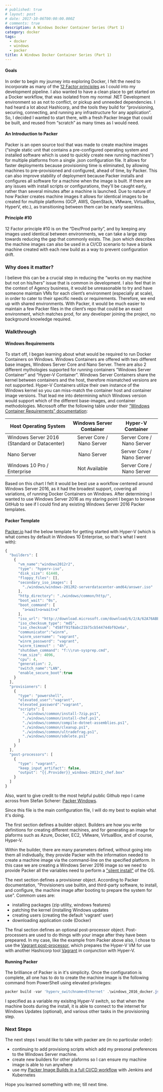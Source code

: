 ```yaml
---
# published: true
# layout: post
# date: 2017-10-06T00:00:00.000Z
# comments: true
description: A Windows Docker Container Series (Part 1)
category: docker
tags:
  - docker
  - windows
  - packer
title: A Windows Docker Container Series (Part 1)
---
```

#### Goals
In order to begin my journey into exploring Docker, I felt the need to incorporate as many of the [12 Factor principles](https://12factor.net) as I could into my development pipeline. I also wanted to have a clean place to get started on a Docker workflow, that was isolated from my normal .NET Development environment so as not to conflict, or pickup and unneeded dependencies. I had heard a lot about Hashicorp, and the tools they build for “provisioning, securing, connecting, and running any infrastructure for any application”. So, I decided I wanted to start there, with a fresh Packer Image that could be built, and reused from “scratch” as many times as I would need.

#### An Introduction to Packer
Packer is an open source tool that was made to create machine images (“single static unit that contains a pre-configured operating system and installed software which is used to quickly create new running machines”) for multiple platforms from a single .json configuration file. It allows for faster deployments because provisioning time is eliminated, by allowing machines to pre-provisioned and configured, ahead of time, by Packer. This can also improve stability of deployment because Packer installs and configures all software for a machine when the image is built. If there are any issues with install scripts or configurations, they'll be caught early, rather than several minutes after a machine is launched. Due to nature of how Packer creates machine images it allows for identical images to be created for multiple platforms (GCP, AWS, OpenStack, VMware, VirtualBox, HyperV, etc.), as transitioning between them can be nearly seamless.
#### Principle #10
12 Factor principle #10 is on the “Dev/Prod parity”, and by keeping any images used identical between environments, we can take a large step towards reducing the gap that commonly exists. The. json which describes the machine images can also be used in a CI/CD scenario to have a blank machine created with each new build as a way to prevent configuration drift.

### Why does it matter?
I believe this can be a crucial step in reducing the “works on my machine but not on his/hers” issue that is common in development. I also feel that in the context of Agency business, it would be unreasonable to try and have someone maintain VMs for each client’s environment (especially at scale), in order to cater to their specific needs or requirements. Therefore, we end up with shared environments. With Packer, it would be much easier to maintain a few Packer files in the client’s repo that could be an exact environment, which matches prod, for any developer joining the project, no background knowledge required.

### Walkthrough
#### Windows Requirements
To start off, I began learning about what would be required to run Docker Containers on Windows. Windows Containers are offered with two different base images, Windows Server Core and Nano Server. There are also 2 different mythologies supported for running containers “Windows Server Container” and “Hyper-V Container”. Windows Server Containers share the kernel between containers and the host, therefore mismatched versions are not supported. Hyper-V Containers utilize their own instance of the Windows kernel so you can miss-match the container host and container image versions. That lead me into determining which Windows version would support which of the different base-images, and container methodologies. Microsoft offer the following table under their [“Windows Container Requirements” documentation](https://docs.microsoft.com/en-us/virtualization/windowscontainers/deploy-containers/system-requirements):

| Host Operating System                    | Windows Server Container  |     Hyper-V Container     |
| ---------------------------------------- | :-----------------------: | :-----------------------: |
| Windows Server 2016 (Standard or Datacenter) | Server Core / Nano Server | Server Core / Nano Server |
| Nano Server                              |        Nano Server        | Server Core / Nano Server |
| Windows 10 Pro / Enterprise              |       Not Available       | Server Core / Nano Server |

Based on this chart I felt it would be best use a workflow centered around Windows Server 2016, as it had the broadest support, covering all variations, of running Docker Containers on Windows.
After determining I wanted to use Windows Server 2016 as my staring point I began to browse GitHub to see if I could find any existing Windows Server 2016 Packer templates.

#### Packer Template
[Packer.io](https://www.packer.io/docs/builders/hyperv-iso.html) had the below template for getting started with Hyper-V (which is what comes by default in Windows 10 Enterprise, so that's what I went with):

```javascript
{
  "builders": [
    {
      "vm_name":"windows2012r2",
      "type": "hyperv-iso",
      "disk_size": 61440,
      "floppy_files": [],
      "secondary_iso_images": [
        "./windows/windows-2012R2-serverdatacenter-amd64/answer.iso"
      ],
      "http_directory": "./windows/common/http/",
      "boot_wait": "0s",
      "boot_command": [
        "a<wait>a<wait>a"
      ],
      "iso_url": "http://download.microsoft.com/download/6/2/A/62A76ABB-9990-4EFC-A4FE-C7D698DAEB96/9600.16384.WINBLUE_RTM.130821-1623_X64FRE_SERVER_EVAL_EN-US-IRM_SSS_X64FREE_EN-US_DV5.ISO",
      "iso_checksum_type": "md5",
      "iso_checksum": "458ff91f8abc21b75cb544744bf92e6a",
      "communicator":"winrm",
      "winrm_username": "vagrant",
      "winrm_password": "vagrant",
      "winrm_timeout" : "4h",
      "shutdown_command": "f:\\run-sysprep.cmd",  
      "ram_size": 4096,
      "cpu": 4,
      "generation": 2,
      "switch_name":"LAN",
      "enable_secure_boot":true
    }
  ],
  "provisioners": [
    {
      "type": "powershell",
      "elevated_user":"vagrant",
      "elevated_password":"vagrant",
      "scripts": [
        "./windows/common/install-7zip.ps1",
        "./windows/common/install-chef.ps1",
        "./windows/common/compile-dotnet-assemblies.ps1",
        "./windows/common/cleanup.ps1",
        "./windows/common/ultradefrag.ps1",
        "./windows/common/sdelete.ps1"
      ]
    }
  ],
  "post-processors": [
    {
      "type": "vagrant",
      "keep_input_artifact": false,
      "output": "{{.Provider}}_windows-2012r2_chef.box"
    }
  ]
}
```
Also, want to give credit to the most helpful public Github repo I came across from Stefan Scherer: [Packer Windows](https://github.com/StefanScherer/packer-windows).

Since this file is the main configuration file, I will do my best to explain what it's doing.

The first section defines a builder object. Builders are how you write definitions for creating different machines, and for generating an image for plaforms such as Azure, Docker, EC2, VMware, VirtualBox, and of course, Hyper-V.

Within the builder, there are many parameters defined, without going into them all indivdually, they provide Packer with the information needed to create a machine image via the command-line on the specified platform. In this case we are creating a Windows Server 2016 image so we need to provide Packer all the variables need to perform a ["silent install"](https://msdn.microsoft.com/en-us/library/ee251019%28v=bts.10%29.aspx) of the OS.

The next section defines a provisioner object. According to Packer documentation, "Provisioners use builtin, and third-party software, to install, and configure, the machine image after booting to prepare the system for use". Commom uses are:
* installing packages (zip utility, windows features)
* patching the kernel (installing Windows updates
* creating users (creating the default 'vagrant' user)
* downloading application code (Docker)

The final section defines an optional post-processor object. Post-processers are used to do things with your image after they have been prepeared. In my case, like the example from Packer above also, I chose to use the [Vagrant post-processor](https://www.packer.io/docs/post-processors/vagrant.html), which prepares the Hyper-V VM for use with another Hashicorp tool [Vagrant](https://www.vagrantup.com) in conjunction with Hyper-V.

#### Running Packer
The brilliance of Packer is in it's simplicity. Once the configuration is complete, all one has to do to create the machine image is the following command from PowerShell using elevated privileges:
```powershell
packer build -var 'hyperv_switchname=Ethernet' .\windows_2016_docker.json
```
I specified as a variable my exisitng Hyper-V switch, so that when the machine boots during the install, it is able to connect to the internet for Windows Updates (optional), and various other tasks in the provisioning step.

### Next Steps
The next steps I would like to take with packer are (in no particular order):
* continuing to add provisiong scripts which add my presonal preferences to the Windows Server machine.
* create new builders for other plaforms so I can ensure my machine image is able to run anywhere
* use my [Packer Image Builds in a full CI/CD workflow](https://cloud.google.com/solutions/automated-build-images-with-jenkins-kubernetes) with Jenkins and Kubernetes


Hope you learned something with me; till next time.
